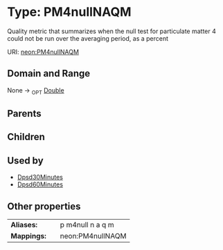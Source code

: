 
# Type: PM4nullNAQM


Quality metric that summarizes when the null test for particulate matter 4 could not be run over the averaging period, as a percent

URI: [neon:PM4nullNAQM](https://data.neonscience.org/PM4nullNAQM)


## Domain and Range

None ->  <sub>OPT</sub> [Double](types/Double.md)

## Parents


## Children


## Used by

 * [Dpsd30Minutes](Dpsd30Minutes.md)
 * [Dpsd60Minutes](Dpsd60Minutes.md)

## Other properties

|  |  |  |
| --- | --- | --- |
| **Aliases:** | | p m4null n a q m |
| **Mappings:** | | neon:PM4nullNAQM |

